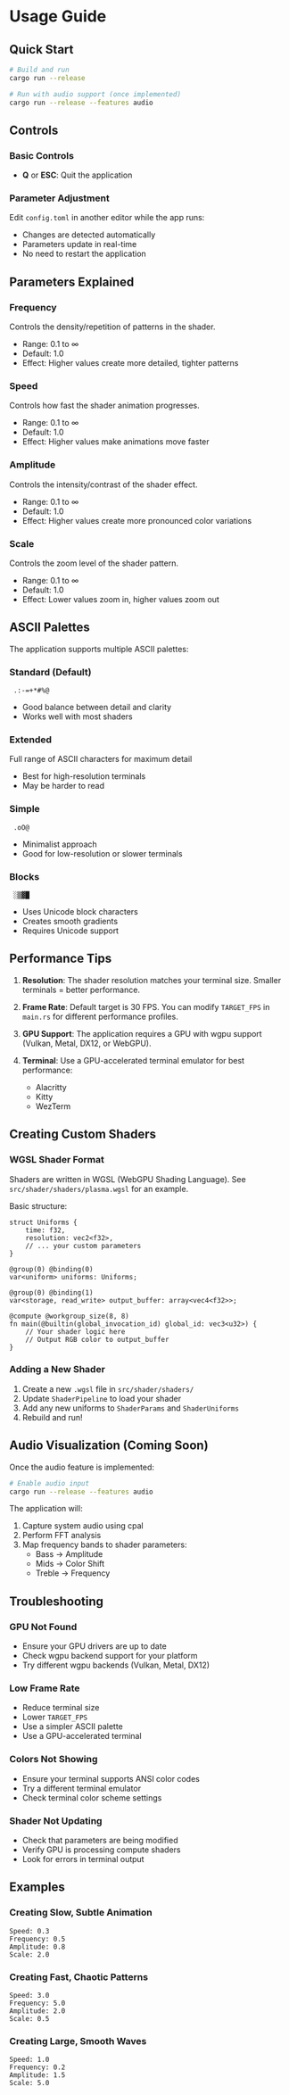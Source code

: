 # Usage Guide

## Quick Start

```bash
# Build and run
cargo run --release

# Run with audio support (once implemented)
cargo run --release --features audio
```

## Controls

### Basic Controls

- **Q** or **ESC**: Quit the application

### Parameter Adjustment

Edit `config.toml` in another editor while the app runs:

- Changes are detected automatically
- Parameters update in real-time
- No need to restart the application

## Parameters Explained

### Frequency

Controls the density/repetition of patterns in the shader.

- Range: 0.1 to ∞
- Default: 1.0
- Effect: Higher values create more detailed, tighter patterns

### Speed

Controls how fast the shader animation progresses.

- Range: 0.1 to ∞
- Default: 1.0
- Effect: Higher values make animations move faster

### Amplitude

Controls the intensity/contrast of the shader effect.

- Range: 0.1 to ∞
- Default: 1.0
- Effect: Higher values create more pronounced color variations

### Scale

Controls the zoom level of the shader pattern.

- Range: 0.1 to ∞
- Default: 1.0
- Effect: Lower values zoom in, higher values zoom out

## ASCII Palettes

The application supports multiple ASCII palettes:

### Standard (Default)

` .:-=+*#%@`

- Good balance between detail and clarity
- Works well with most shaders

### Extended

Full range of ASCII characters for maximum detail

- Best for high-resolution terminals
- May be harder to read

### Simple

` .oO@`

- Minimalist approach
- Good for low-resolution or slower terminals

### Blocks

` ░▒▓█`

- Uses Unicode block characters
- Creates smooth gradients
- Requires Unicode support

## Performance Tips

1. **Resolution**: The shader resolution matches your terminal size. Smaller terminals = better performance.

2. **Frame Rate**: Default target is 30 FPS. You can modify `TARGET_FPS` in `main.rs` for different performance profiles.

3. **GPU Support**: The application requires a GPU with wgpu support (Vulkan, Metal, DX12, or WebGPU).

4. **Terminal**: Use a GPU-accelerated terminal emulator for best performance:
   - Alacritty
   - Kitty
   - WezTerm

## Creating Custom Shaders

### WGSL Shader Format

Shaders are written in WGSL (WebGPU Shading Language). See `src/shader/shaders/plasma.wgsl` for an example.

Basic structure:

```wgsl
struct Uniforms {
    time: f32,
    resolution: vec2<f32>,
    // ... your custom parameters
}

@group(0) @binding(0)
var<uniform> uniforms: Uniforms;

@group(0) @binding(1)
var<storage, read_write> output_buffer: array<vec4<f32>>;

@compute @workgroup_size(8, 8)
fn main(@builtin(global_invocation_id) global_id: vec3<u32>) {
    // Your shader logic here
    // Output RGB color to output_buffer
}
```

### Adding a New Shader

1. Create a new `.wgsl` file in `src/shader/shaders/`
2. Update `ShaderPipeline` to load your shader
3. Add any new uniforms to `ShaderParams` and `ShaderUniforms`
4. Rebuild and run!

## Audio Visualization (Coming Soon)

Once the audio feature is implemented:

```bash
# Enable audio input
cargo run --release --features audio
```

The application will:

1. Capture system audio using cpal
2. Perform FFT analysis
3. Map frequency bands to shader parameters:
   - Bass → Amplitude
   - Mids → Color Shift
   - Treble → Frequency

## Troubleshooting

### GPU Not Found

- Ensure your GPU drivers are up to date
- Check wgpu backend support for your platform
- Try different wgpu backends (Vulkan, Metal, DX12)

### Low Frame Rate

- Reduce terminal size
- Lower `TARGET_FPS`
- Use a simpler ASCII palette
- Use a GPU-accelerated terminal

### Colors Not Showing

- Ensure your terminal supports ANSI color codes
- Try a different terminal emulator
- Check terminal color scheme settings

### Shader Not Updating

- Check that parameters are being modified
- Verify GPU is processing compute shaders
- Look for errors in terminal output

## Examples

### Creating Slow, Subtle Animation

```
Speed: 0.3
Frequency: 0.5
Amplitude: 0.8
Scale: 2.0
```

### Creating Fast, Chaotic Patterns

```
Speed: 3.0
Frequency: 5.0
Amplitude: 2.0
Scale: 0.5
```

### Creating Large, Smooth Waves

```
Speed: 1.0
Frequency: 0.2
Amplitude: 1.5
Scale: 5.0
```
